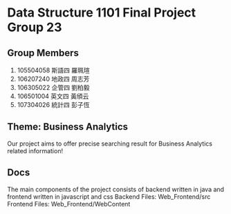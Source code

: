 # Data Structure 1101 Final Project Group 23

## Group Members
1. 105504058 斯語四 羅珮瑄
2. 106207240 地政四 周志芳
3. 106305022 企管四 劉柏毅
4. 106501004 英文四 黃頎云
5. 107304026 統計四 彭子恆

## Theme: Business Analytics
Our project aims to offer precise searching result for Business Analytics related information!

## Docs
The main components of the project consists of backend written in java and frontend written in javascript and css
Backend Files: Web_Frontend/src
Frontend Files: Web_Frontend/WebContent
